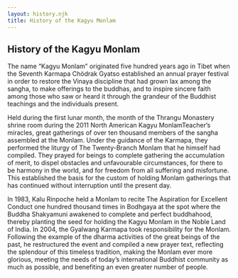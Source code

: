 ```yaml
---
layout: history.njk
title: History of the Kagyu Monlam
---
```


## History of the Kagyu Monlam

The name “Kagyu Monlam” originated five hundred years ago in Tibet when the Seventh Karmapa Chödrak Gyatso established an annual prayer festival in order to restore the Vinaya discipline that had grown lax among the sangha, to make offerings to the buddhas, and to inspire sincere faith among those who saw or heard it through the grandeur of the Buddhist teachings and the individuals present. 

Held during the first lunar month, the month of the Thrangu Monastery shrine room during the 2011 North American Kagyu MonlamTeacher’s miracles, great gatherings of over ten thousand members of the sangha assembled at the Monlam. Under the guidance of the Karmapa, they performed the liturgy of The Twenty-Branch Monlam that he himself had compiled. They prayed for beings to complete gathering the accumulation of merit, to dispel obstacles and unfavourable circumstances, for there to be harmony in the world, and for freedom from all suffering and misfortune. This established the basis for the custom of holding Monlam gatherings that has continued without interruption until the present day.

In 1983, Kalu Rinpoche held a Monlam to recite The Aspiration for Excellent Conduct one hundred thousand times in Bodhgaya at the spot where the Buddha Shakyamuni awakened to complete and perfect buddhahood, thereby planting the seed for holding the Kagyu Monlam in the Noble Land of India. In 2004, the Gyalwang Karmapa took responsibility for the Monlam. Following the example of the dharma activities of the great beings of the past, he restructured the event and compiled a new prayer text, reflecting the splendour of this timeless tradition, making the Monlam ever more glorious, meeting the needs of today’s international Buddhist community as much as possible, and benefiting an even greater number of people.
